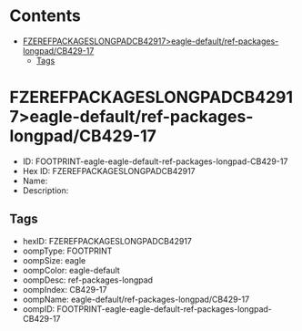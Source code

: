 



Contents
========

* [FZEREFPACKAGESLONGPADCB42917>eagle-default/ref-packages-longpad/CB429-17](#fzerefpackageslongpadcb42917eagle-defaultref-packages-longpadcb429-17)
	* [Tags](#tags)

# FZEREFPACKAGESLONGPADCB42917>eagle-default/ref-packages-longpad/CB429-17

- ID: FOOTPRINT-eagle-eagle-default-ref-packages-longpad-CB429-17
- Hex ID: FZEREFPACKAGESLONGPADCB42917
- Name: 
- Description: 

## Tags

- hexID: FZEREFPACKAGESLONGPADCB42917
- oompType: FOOTPRINT
- oompSize: eagle
- oompColor: eagle-default
- oompDesc: ref-packages-longpad
- oompIndex: CB429-17
- oompName: eagle-default/ref-packages-longpad/CB429-17
- oompID: FOOTPRINT-eagle-eagle-default-ref-packages-longpad-CB429-17
